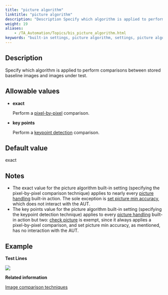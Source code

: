 ```yaml
--- 
title: "picture algorithm"
linktitle: "picture algorithm"
description: "Description Specify which algorithm is applied to perform comparisons between stored baseline images and images under test. Allowable values exact Perform a pixel-by-pixel comparison. key points ..."
weight: 19
aliases: 
    - /TA_Automation/Topics/bis_picture_algorithm.html
keywords: "built-in settings, picture algorithm, settings, picture algorithm, picture algorithm (settings), iOS (settings), specify which algorithm is used to compare between baseline image and image under test, choose algorithm to compare baseline image with image under test"
---
```


## Description

Specify which algorithm is applied to perform comparisons between stored baseline images and images under test.

## Allowable values

-   **exact**

    Perform a [pixel-by-pixel](/TA_Automation/Topics/aut_image_comparison_techniques.html) comparison.

-   **key points**

    Perform a [keypoint detection](/TA_Automation/Topics/aut_image_comparison_techniques.html) comparison.


## Default value

exact

## Notes

-   The exact value for the picture algorithm built-in setting \(specifying the pixel-by-pixel comparison technique\) applies to nearly every [picture handling](/TA_Automation/Topics/bia_picture_handling.html) built-in action. The sole exception is [set picture min accuracy](/TA_Automation/Topics/bia_set_picture_min_accuracy.html), which does not interact with the AUT.
-   The key points value for the picture algorithm built-in setting \(specifying the keypoint detection technique\) applies to every [picture handling](/TA_Automation/Topics/bia_picture_handling.html) built-in action but two: [check picture](/TA_Automation/Topics/bia_check_picture.html) is exempt, since it always applies a pixel-by-pixel comparison, and set picture min accuracy, as mentioned, has no interaction with the AUT.

## Example

**Test Lines**

![](/images/TA_Automation/Images/bis_picture_algorithm_pgm.png)




**Related information**  


[Image comparison techniques](/TA_Automation/Topics/aut_image_comparison_techniques.html)

